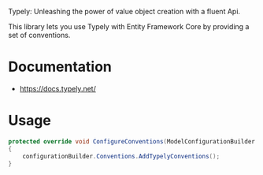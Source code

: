 Typely: Unleashing the power of value object creation with a fluent Api.

This library lets you use Typely with Entity Framework Core by providing a set of conventions.

# Documentation

- https://docs.typely.net/

# Usage

```csharp
protected override void ConfigureConventions(ModelConfigurationBuilder configurationBuilder)
{
    configurationBuilder.Conventions.AddTypelyConventions();
}
```
